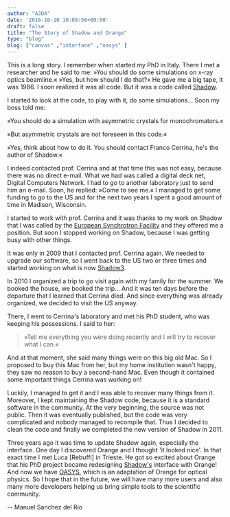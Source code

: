 ```yaml
---
author: "AJDA"
date: '2016-10-10 10:09:56+00:00'
draft: false
title: "The Story of Shadow and Orange"
type: "blog"
blog: ["canvas" ,"interface" ,"oasys" ]
---
```


This is a long story. I remember when started my PhD in Italy. There I met a researcher and he said to me: »You should do some simulations on x-ray optics beamline.« »Yes, but how should I do that?« He gave me a big tape, it was 1986. I soon realized it was all code. But it was a code called [Shadow](http://scripts.iucr.org/cgi-bin/paper?S0909049511026306).

I started to look at the code, to play with it, do some simulations… Soon my boss told me:


»You should do a simulation with asymmetric crystals for monochromators.«

»But asymmetric crystals are not foreseen in this code.«

»Yes, think about how to do it. You should contact Franco Cerrina, he's the author of Shadow.«


I indeed contacted prof. Cerrina and at that time this was not easy, because there was no direct e-mail. What we had was called a digital deck net, Digital Computers Network. I had to go to another laboratory just to send him an e-mail. Soon, he replied: »Come to see me.« I managed to get some funding to go to the US and for the next two years I spent a good amount of time in Madison, Wisconsin.

I started to work with prof. Cerrina and it was thanks to my work on Shadow that I was called by the [European Synchrotron Facility](http://www.esrf.eu/) and they offered me a position. But soon I stopped working on Shadow, because I was getting busy with other things.

It was only in 2009 that I contacted prof. Cerrina again. We needed to upgrade our software, so I went back to the US two or three times and started working on what is now [Shadow3](https://www.ncbi.nlm.nih.gov/pmc/articles/PMC3267628/).



In 2010 I organized a trip to go visit again with my family for the summer. We booked the house, we booked the trip… And it was ten days before the departure that I learned that Cerrina died. And since everything was already organized, we decided to visit the US anyway.

There, I went to Cerrina's laboratory and met his PhD student, who was keeping his possessions. I said to her:


<blockquote>»Tell me everything you were doing recently and I will try to recover what I can.«</blockquote>


And at that moment, she said many things were on this big old Mac. So I proposed to buy this Mac from her, but my home institution wasn't happy, they saw no reason to buy a second-hand Mac. Even though it contained some important things Cerrina was working on!

Luckily, I managed to get it and I was able to recover many things from it. Moreover, I kept maintaining the Shadow code, because it is a standard software in the community. At the very beginning, the source was not public. Then it was eventually published, but the code was very complicated and nobody managed to recompile that. Thus I decided to clean the code and finally we completed the new version of Shadow in 2011.



Three years ago it was time to update Shadow again, especially the interface. One day I discovered Orange and I thought 'it looked nice'. In that exact time I met Luca [Rebuffi] in Trieste. He got so excited about Orange that his PhD project became redesigning [Shadow's](https://github.com/lucarebuffi/ShadowOui) interface with Orange! And now we have [OASYS](https://www.elettra.trieste.it/oasys.html), which is an adaptation of Orange for optical physics. So I hope that in the future, we will have many more users and also many more developers helping us bring simple tools to the scientific community.




-- Manuel Sanchez del Rio
